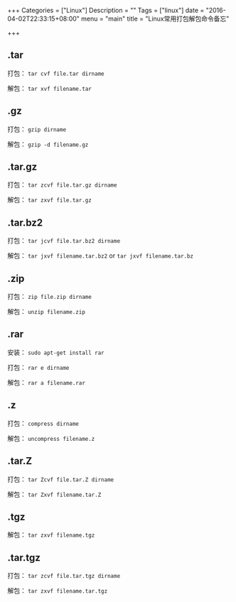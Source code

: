 +++
Categories = ["Linux"]
Description = ""
Tags = ["linux"]
date = "2016-04-02T22:33:15+08:00"
menu = "main"
title = "Linux常用打包解包命令备忘"

+++

## .tar

打包： `tar cvf file.tar dirname`

解包： `tar xvf filename.tar`

## .gz

打包： `gzip dirname`

解包： `gzip -d filename.gz`

## .tar.gz

打包： `tar zcvf file.tar.gz dirname`

解包： `tar zxvf file.tar.gz`

## .tar.bz2

打包： `tar jcvf file.tar.bz2 dirname`

解包： `tar jxvf filename.tar.bz2` or `tar jxvf filename.tar.bz`

## .zip

打包： `zip file.zip dirname`

解包： `unzip filename.zip`

## .rar

安装： `sudo apt-get install rar`

打包： `rar e dirname`

解包： `rar a filename.rar`

## .z

打包： `compress dirname`

解包： `uncompress filename.z`

## .tar.Z

打包： `tar Zcvf file.tar.Z dirname`

解包： `tar Zxvf filename.tar.Z`

## .tgz

解包： `tar zxvf filename.tgz`

## .tar.tgz

打包： `tar zcvf file.tar.tgz dirname`

解包： `tar zxvf filename.tar.tgz`

